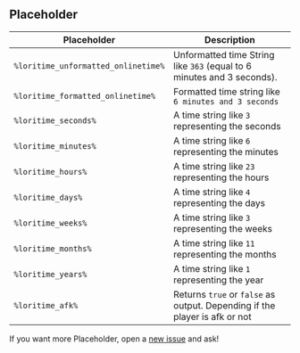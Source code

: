 ## Placeholder

| Placeholder                         | Description                                                                |
|-------------------------------------|----------------------------------------------------------------------------|
| `%loritime_unformatted_onlinetime%` | Unformatted time String like `363` (equal to 6 minutes and 3 seconds).     |
| `%loritime_formatted_onlinetime%`   | Formatted time string like `6 minutes and 3 seconds`                       |
| `%loritime_seconds%`                | A time string like `3` representing the seconds                            |
| `%loritime_minutes%`                | A time string like `6` representing the minutes                            |
| `%loritime_hours%`                  | A time string like `23` representing the hours                             |
| `%loritime_days%`                   | A time string like `4` representing the days                               |
| `%loritime_weeks%`                  | A time string like `3` representing the weeks                              |
| `%loritime_months%`                 | A time string like `11` representing the months                            |
| `%loritime_years%`                  | A time string like `1` representing the year                               |
| `%loritime_afk%`                    | Returns `true` or `false` as output. Depending if the player is afk or not |

If you want more Placeholder, open a [new issue](https://github.com/Lorias-Jak/LoriTime/issues) and ask!
